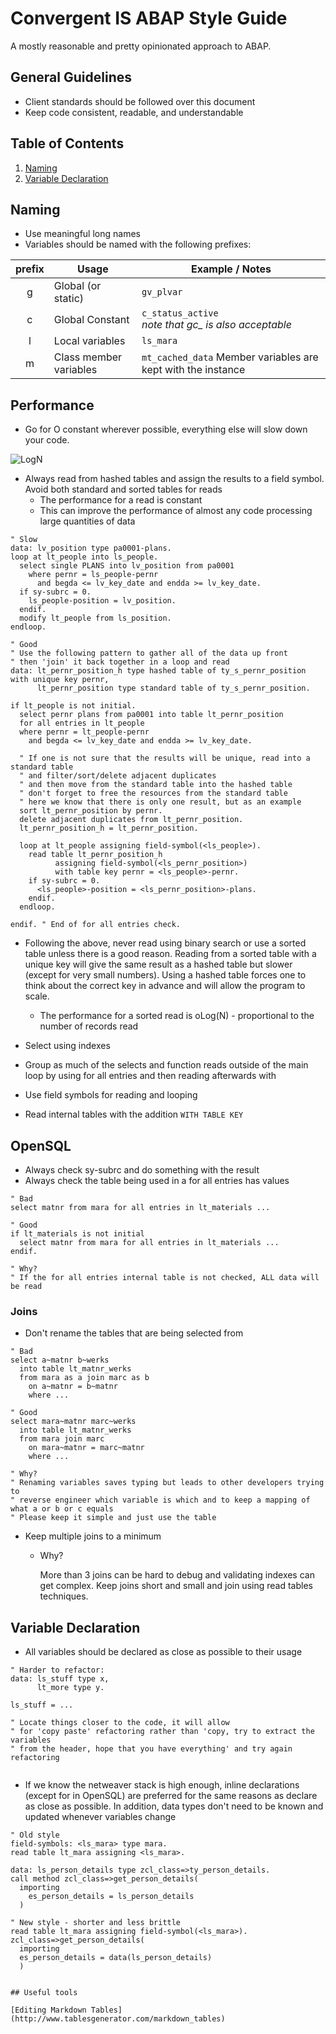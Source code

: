 
# Convergent IS ABAP Style Guide

A mostly reasonable and pretty opinionated approach to ABAP.

## General Guidelines

- Client standards should be followed over this document
- Keep code consistent, readable, and understandable

## Table of Contents

1. [Naming](#naming)
1. [Variable Declaration](#variable-declaration)

## Naming

- Use meaningful long names
- Variables should be named with the following prefixes:

| prefix | Usage                  | Example / Notes                                                  |
|:------:|------------------------|--------------------------------------------------------          |
|    g   | Global (or static)     | `gv_plvar`                                                       |
|    c   | Global Constant        | `c_status_active` <br/> *note that gc_ is also acceptable*       |
|    l   | Local variables        | `ls_mara`                                                        |
|    m   | Class member variables | `mt_cached_data` Member variables are kept with the instance     |


## Performance

- Go for O constant wherever possible, everything else will slow down your code.

![LogN](https://i.stack.imgur.com/8nXvk.jpg)

- Always read from hashed tables and assign the results to a field symbol.  Avoid both standard and sorted tables for reads
  - The performance for a read is constant
  - This can improve the performance of almost any code processing large quantities of data

```abap
" Slow
data: lv_position type pa0001-plans.
loop at lt_people into ls_people.  
  select single PLANS into lv_position from pa0001
    where pernr = ls_people-pernr
      and begda <= lv_key_date and endda >= lv_key_date.
  if sy-subrc = 0.
    ls_people-position = lv_position.
  endif.
  modify lt_people from ls_position.
endloop.

" Good
" Use the following pattern to gather all of the data up front
" then 'join' it back together in a loop and read
data: lt_pernr_position_h type hashed table of ty_s_pernr_position with unique key pernr,
      lt_pernr_position type standard table of ty_s_pernr_position.

if lt_people is not initial.
  select pernr plans from pa0001 into table lt_pernr_position
  for all entries in lt_people
  where pernr = lt_people-pernr
    and begda <= lv_key_date and endda >= lv_key_date.

  " If one is not sure that the results will be unique, read into a standard table
  " and filter/sort/delete adjacent duplicates
  " and then move from the standard table into the hashed table
  " don't forget to free the resources from the standard table
  " here we know that there is only one result, but as an example
  sort lt_pernr_position by pernr.
  delete adjacent duplicates from lt_pernr_position.
  lt_pernr_position_h = lt_pernr_position.

  loop at lt_people assigning field-symbol(<ls_people>).
    read table lt_pernr_position_h
          assigning field-symbol(<ls_pernr_position>)
          with table key pernr = <ls_people>-pernr.
    if sy-subrc = 0.
      <ls_people>-position = <ls_pernr_position>-plans.
    endif.
  endloop.

endif. " End of for all entries check.
```


- Following the above, never read using binary search or use a sorted table unless there is a good reason. Reading from a sorted table with a unique key will give the same result as a hashed table but slower (except for very small numbers).  Using a hashed table forces one to think about the correct key in advance and will allow the program to scale.
  - The performance for a sorted read is oLog(N) - proportional to the number of records read


- Select using indexes
- Group as much of the selects and function reads outside of the main loop by using for all entries and then reading afterwards with
- Use field symbols for reading and looping
- Read internal tables with the addition `WITH TABLE KEY`


## OpenSQL

- Always check sy-subrc and do something with the result
- Always check the table being used in a for all entries has values

```abap
" Bad
select matnr from mara for all entries in lt_materials ...

" Good
if lt_materials is not initial
  select matnr from mara for all entries in lt_materials ...
endif.

" Why?
" If the for all entries internal table is not checked, ALL data will be read
```
### Joins

- Don't rename the tables that are being selected from

```abap
" Bad
select a~matnr b~werks
  into table lt_matnr_werks
  from mara as a join marc as b
    on a~matnr = b~matnr
    where ...

" Good
select mara~matnr marc~werks
  into table lt_matnr_werks
  from mara join marc
    on mara~matnr = marc~matnr
    where ...

" Why?
" Renaming variables saves typing but leads to other developers trying to
" reverse engineer which variable is which and to keep a mapping of what a or b or c equals
" Please keep it simple and just use the table
```

- Keep multiple joins to a minimum
  * Why?

    More than 3 joins can be hard to debug and validating indexes can get complex.  Keep joins short and small and join using read tables techniques.
## Variable Declaration

- All variables should be declared as close as possible to their usage

```ABAP
" Harder to refactor:
data: ls_stuff type x,
      lt_more type y.

ls_stuff = ...

" Locate things closer to the code, it will allow
" for 'copy paste' refactoring rather than 'copy, try to extract the variables
" from the header, hope that you have everything' and try again refactoring


```
- If we know the netweaver stack is high enough, inline declarations (except for in OpenSQL) are preferred for the same reasons as declare as close as possible.  In addition, data types don't need to be known and updated whenever variables change

```ABAP
" Old style
field-symbols: <ls_mara> type mara.
read table lt_mara assigning <ls_mara>.

data: ls_person_details type zcl_class=>ty_person_details.
call method zcl_class=>get_person_details(
  importing
    es_person_details = ls_person_details
  )

" New style - shorter and less brittle
read table lt_mara assigning field-symbol(<ls_mara>).
zcl_class=>get_person_details(
  importing
  es_person_details = data(ls_person_details)
  )

```




```

## Useful tools

[Editing Markdown Tables](http://www.tablesgenerator.com/markdown_tables)
